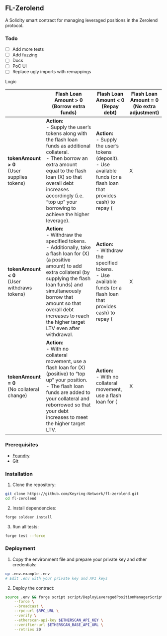 ## FL-Zerolend

A Solidity smart contract for managing leveraged positions in the Zerolend protocol.

### Todo

- [ ] Add more tests
- [ ] Add fuzzing
- [ ] Docs
- [ ] PoC UI
- [ ] Replace ugly imports with remappings

Logic

|                             | **Flash Loan Amount > 0**<br>(Borrow extra funds) | **Flash Loan Amount < 0**<br>(Repay debt) | **Flash Loan Amount = 0**<br>(No extra adjustment) |
|-----------------------------|--------------------------------------------------|------------------------------------------|-----------------------------------------------------|
| **tokenAmount > 0**<br>(User supplies tokens) | **Action:**<br>- Supply the user’s tokens along with the flash loan funds as additional collateral.<br>- Then borrow an extra amount equal to the flash loan \(X\) so that overall debt increases accordingly (i.e. “top up” your borrowing to achieve the higher leverage). | **Action:**<br>- Supply the user’s tokens (deposit).<br>- Use available funds (or a flash loan that provides cash) to repay \(|X|\) of the debt, lowering overall debt to meet the lower target LTV. | **Action:**<br>- Simply supply the tokens.<br>No extra flash loan operation is needed because the new deposit alone achieves the target LTV. |
| **tokenAmount < 0**<br>(User withdraws tokens)   | **Action:**<br>- Withdraw the specified tokens.<br>- Additionally, take a flash loan for \(X\) (a positive amount) to add extra collateral (by supplying the flash loan funds) and simultaneously borrow that amount so that overall debt increases to reach the higher target LTV even after withdrawal. | **Action:**<br>- Withdraw the specified tokens.<br>- Use available funds (or a flash loan that provides cash) to repay \(|X|\) of your debt, reducing the debt to meet the lower target LTV.<br>*This occurs when the withdrawal alone would overshoot the target ratio.* | **Action:**<br>- Simply withdraw the tokens.<br>No additional adjustment is needed because the withdrawal alone naturally achieves the target LTV. |
| **tokenAmount = 0**<br>(No collateral change)   | **Action:**<br>- With no collateral movement, use a flash loan for \(X\) (positive) to “top up” your position.<br>- The flash loan funds are added to your collateral and reborrowed so that your debt increases to meet the higher target LTV. | **Action:**<br>- With no collateral movement, use a flash loan for \(|X|\) (negative) to repay part of your debt, thereby reducing the overall debt so that the LTV falls to the target level. | **Action:**<br>- Do nothing — the current position already meets the target LTV. |


### Prerequisites

- [Foundry](https://book.getfoundry.sh/getting-started/installation)
- Git

### Installation

1. Clone the repository:

```bash
git clone https://github.com/Keyring-Network/fl-zerolend.git
cd fl-zerolend
```

2. Install dependencies:

```bash
forge soldeer install
```

3. Run all tests:

```bash
forge test --force
```

### Deployment

1. Copy the environment file and prepare your private key and other credentials:

```bash
cp .env.example .env
# Edit .env with your private key and API keys
```

2. Deploy the contract:

```bash
source .env && forge script script/DeployLeveragedPositionManagerScript.sol \
    --force \
    --broadcast \
    --rpc-url $RPC_URL \
    --verify \
    --etherscan-api-key $ETHERSCAN_API_KEY \
    --verifier-url $ETHERSCAN_BASE_API_URL \
    --retries 20
```
